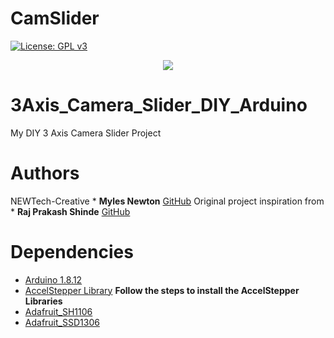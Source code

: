 # CamSlider
[![License: GPL v3](https://img.shields.io/badge/License-GPLv3-blue.svg)](https://www.gnu.org/licenses/gpl-3.0)

<p align="center"><img src="/3axisSlider.jpg"/></p>


# 3Axis_Camera_Slider_DIY_Arduino
My DIY 3 Axis Camera Slider Project

# Authors
NEWTech-Creative * **Myles Newton** [GitHub](https://github.com/NEWTech-Creative)
Original project inspiration from * **Raj Prakash Shinde** [GitHub](https://github.com/RajPShinde)

# Dependencies
* [Arduino 1.8.12](https://www.arduino.cc/en/Main/Software)
* [AccelStepper Library](https://www.airspayce.com/mikem/arduino/AccelStepper/index.html) **Follow the steps to install the AccelStepper Libraries**
* [Adafruit_SH1106](https://github.com/wonho-maker/Adafruit_SH1106)
* [Adafruit_SSD1306](https://github.com/adafruit/Adafruit_SSD1306)
